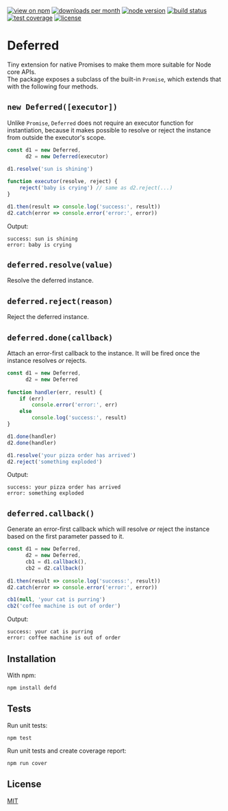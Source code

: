 [![view on npm](http://img.shields.io/npm/v/defd.svg?style=flat-square)](https://www.npmjs.com/package/defd)
[![downloads per month](http://img.shields.io/npm/dm/defd.svg?style=flat-square)](https://www.npmjs.com/package/defd)
[![node version](https://img.shields.io/badge/node-%3E=4-brightgreen.svg?style=flat-square)](https://nodejs.org/download)
[![build status](https://img.shields.io/travis/schwarzkopfb/defd.svg?style=flat-square)](https://travis-ci.org/schwarzkopfb/defd)
[![test coverage](https://img.shields.io/coveralls/schwarzkopfb/defd.svg?style=flat-square)](https://coveralls.io/github/schwarzkopfb/defd)
[![license](https://img.shields.io/npm/l/defd.svg?style=flat-square)](https://github.com/schwarzkopfb/defd/blob/master/LICENSE)

# Deferred

Tiny extension for native Promises to make them more suitable for Node core APIs.<br/>
The package exposes a subclass of the built-in `Promise`, which extends that with the following four methods.

## `new Deferred([executor])`

Unlike `Promise`, `Deferred` does not require an executor function for instantiation, because it makes possible to
resolve or reject the instance from outside the executor's scope.

```js
const d1 = new Deferred,
      d2 = new Deferred(executor)

d1.resolve('sun is shining')
      
function executor(resolve, reject) {
    reject('baby is crying') // same as d2.reject(...)
}

d1.then(result => console.log('success:', result))
d2.catch(error => console.error('error:', error))
```

Output:

```
success: sun is shining
error: baby is crying
```

## `deferred.resolve(value)`

Resolve the deferred instance.

## `deferred.reject(reason)`

Reject the deferred instance.

## `deferred.done(callback)`

Attach an error-first callback to the instance. It will be fired once the instance resolves _or_ rejects.

```js
const d1 = new Deferred,
      d2 = new Deferred
      
function handler(err, result) {
    if (err)
        console.error('error:', err)
    else
        console.log('success:', result)
}

d1.done(handler)
d2.done(handler)

d1.resolve('your pizza order has arrived')
d2.reject('something exploded')
```

Output:

```
success: your pizza order has arrived
error: something exploded
```

## `deferred.callback()`

Generate an error-first callback which will resolve _or_ reject the instance based on the first parameter passed to it.
  
```js
const d1 = new Deferred,
      d2 = new Deferred,
      cb1 = d1.callback(),
      cb2 = d2.callback()
      
d1.then(result => console.log('success:', result))
d2.catch(error => console.error('error:', error))

cb1(null, 'your cat is purring')
cb2('coffee machine is out of order')
```

Output:

```
success: your cat is purring
error: coffee machine is out of order
```

## Installation

With npm:

    npm install defd

## Tests

Run unit tests:

    npm test

Run unit tests and create coverage report:

    npm run cover

## License

[MIT](/LICENSE)